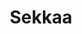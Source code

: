 ---
live: "#_"
work: Website
title: Sekkaa
description: Designed and developed websites and branding solutions for eco-conscious companies with a focus on sustainability.  
intro:  
  - paragraphs:  
      - "For this project, Sekkaa, an innovative startup dedicated to eco-friendly packaging solutions, approached us to create a brand identity that reflected their commitment to reducing waste and promoting sustainability."  
      - "Their goal was to develop a strong brand that would connect with environmentally conscious consumers and position themselves as pioneers in sustainable packaging. Key objectives included increasing brand recognition and fostering deeper customer engagement."  
      - "Our approach was to craft a brand identity that authentically communicated Sekkaa's values of sustainability, eco-innovation, and transparency. We focused on creating a distinctive and impactful visual presence that would differentiate them in a crowded market."  
outro:  
  - paragraphs:  
      - "We are proud to have helped Sekkaa develop a brand identity that aligns with their mission to protect the planet. We look forward to future collaborations with companies driven by sustainability."  

highlights:  
  - title: "One valuable lesson from this project was the importance of aligning the brand's identity with its environmental and business values."  
    paragraphs:  
      - "The new brand identity successfully conveyed Sekkaa's dedication to sustainability, positioning them as a key player in the sustainable packaging industry."  
      - "We're excited about the impact our design has had on Sekkaa's brand growth and look forward to partnering with other brands committed to environmental responsibility."  

projectData:  
  - client: "Sekkaa"  
    service: "Branding & Website"  
    sector: "Sustainable Packaging"  
    year: "2025"
    tools: "Figma, Adobe Illustrator, Miro, Zeplin"  

credits:  
  - name: "Sophia Martinez"  
    role: "Lead Designer"  
  - name: "Ethan Harris"  
    role: "Technical Architect"  

images:
  - url: "/work/sekkaa/1.jpeg"
    alt: "Sekkaa sustainable packaging brand identity and logo design"
  - url: "/work/sekkaa/2.jpeg"
    alt: "Sekkaa eco-friendly packaging product showcase and website"
  - url: "/work/sekkaa/3.jpeg"
    alt: "Sekkaa branding materials and sustainable packaging solutions"
thumbnail:
  url: "/work/sekkaa/thumbnail.jpg"
  alt: "Sekkaa sustainable packaging project thumbnail"
---